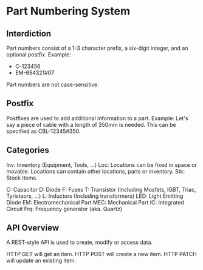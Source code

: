 # Part Numbering System

## Interdiction
Part numbers consist of a 1-3 character prefix, a six-digit integer, and an optional postfix.
Example:
* C-123456
* EM-654321#07

Part numbers are not case-sensitive.

## Postfix
Postfixes are used to add additional information to a part.
Example:
Let's say a piece of cable with a length of 350mm is needed. This can be specified as CBL-12345#350.

## Categories

Inv: Inventory (Equipment, Tools, ...)
Loc: Locations can be fixed in space or movable. Locations can contain other locations,  parts or inventory.
Stk: Stock Items.


C: Capacitor
D: Diode
F: Fuses
T: Transistor (Including Mosfets, IGBT, Triac, Tyristaors, ...)
L: Inductors (Including transformers)
LED: Light Emitting Diode
EM: Electromechanical Part
MEC: Mechanical Part
IC: Integrated Circuit
Frq: Frequency generator (aka. Quartz)

## API Overview
A REST-style API is used to create, modify or access data.

HTTP GET will get an item.
HTTP POST will create a new item.
HTTP PATCH will update an existing item.

